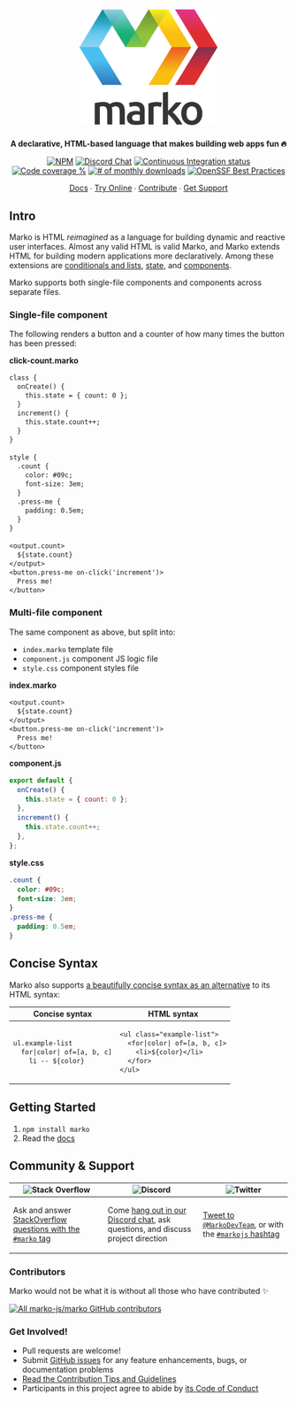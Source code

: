 <div align="center">

# [<img alt="Marko" src="https://raw.githubusercontent.com/marko-js/branding/master/marko-logo-medium-cropped.png" width="250">](https://markojs.com/)

**A declarative, HTML-based language that makes building web apps fun 🔥**

[![NPM](https://img.shields.io/npm/v/marko.svg)](https://www.npmjs.com/package/marko)
[![Discord Chat](https://img.shields.io/badge/discord-chat-7188da.svg)](https://discord.gg/RFGxYGs)
[![Continuous Integration status](https://github.com/marko-js/marko/actions/workflows/ci.yml/badge.svg)](https://github.com/marko-js/marko/actions/workflows/ci.yml)
[![Code coverage %](https://codecov.io/gh/marko-js/marko/branch/master/graph/badge.svg)](https://codecov.io/gh/marko-js/marko)
[![# of monthly downloads](https://img.shields.io/npm/dm/marko.svg)](https://npm-stat.com/charts.html?package=marko)
[![OpenSSF Best Practices](https://bestpractices.coreinfrastructure.org/projects/7029/badge)](https://bestpractices.coreinfrastructure.org/projects/7029)

[Docs](https://markojs.com/docs/getting-started/) ∙ [Try Online](https://markojs.com/try-online/) ∙ [Contribute](#contributors) ∙ [Get Support](#community--support)

</div>

## Intro

Marko is HTML _reimagined_ as a language for building dynamic and reactive user interfaces. Almost any valid HTML is valid Marko, and Marko extends HTML for building modern applications more declaratively. Among these extensions are [conditionals and lists](https://markojs.com/docs/conditionals-and-lists/), [state](https://markojs.com/docs/state/), and [components](https://markojs.com/docs/class-components/).

Marko supports both single-file components and components across separate files.

### Single-file component

The following renders a button and a counter of how many times the button has been pressed:

**click-count.marko**

```marko
class {
  onCreate() {
    this.state = { count: 0 };
  }
  increment() {
    this.state.count++;
  }
}

style {
  .count {
    color: #09c;
    font-size: 3em;
  }
  .press-me {
    padding: 0.5em;
  }
}

<output.count>
  ${state.count}
</output>
<button.press-me on-click('increment')>
  Press me!
</button>
```

### Multi-file component

The same component as above, but split into:

- `index.marko` template file
- `component.js` component JS logic file
- `style.css` component styles file

**index.marko**

```marko
<output.count>
  ${state.count}
</output>
<button.press-me on-click('increment')>
  Press me!
</button>
```

**component.js**

```js
export default {
  onCreate() {
    this.state = { count: 0 };
  },
  increment() {
    this.state.count++;
  },
};
```

**style.css**

```css
.count {
  color: #09c;
  font-size: 3em;
}
.press-me {
  padding: 0.5em;
}
```

## Concise Syntax

Marko also supports [a beautifully concise syntax as an alternative](https://markojs.com/docs/concise/) to its HTML syntax:

<table><thead><tr><th>Concise syntax<th>HTML syntax
<tbody><tr>
<td>

```marko
ul.example-list
  for|color| of=[a, b, c]
    li -- ${color}
```

<td>

```marko
<ul class="example-list">
  <for|color| of=[a, b, c]>
    <li>${color}</li>
  </for>
</ul>
```

</table>

## Getting Started

1. `npm install marko`
2. Read the [docs](https://markojs.com/docs/getting-started/)

## Community & Support

<table>
<thead><tr>
  <th><img alt="Stack Overflow" src="https://user-images.githubusercontent.com/1958812/56055468-619b3e00-5d0e-11e9-92ae-200c212cafb8.png" width="205"> 
  <th><img alt="Discord" src="https://user-images.githubusercontent.com/4985201/89313514-6edbea80-d62d-11ea-8447-ca2fd8983661.png" width="162">
  <th><img alt="Twitter" src="https://user-images.githubusercontent.com/1958812/56055707-07e74380-5d0f-11e9-8a59-d529fbb5a81e.png" width="53">
<tbody><tr><td>
  
  Ask and answer [StackOverflow questions with the `#marko` tag](https://stackoverflow.com/questions/tagged/marko)<td>

Come [hang out in our Discord chat](https://discord.gg/RFGxYGs), ask questions, and discuss project direction<td>

[Tweet to `@MarkoDevTeam`](https://twitter.com/MarkoDevTeam), or with the [`#markojs` hashtag](https://twitter.com/search?q=%23markojs&f=live)

</table>

### Contributors

Marko would not be what it is without all those who have contributed ✨

[![All marko-js/marko GitHub contributors](https://opencollective.com/marko-js/contributors.svg?width=890&button=false)](https://github.com/marko-js/marko/graphs/contributors)

### Get Involved!

- Pull requests are welcome!
- Submit [GitHub issues](https://github.com/marko-js/marko/issues) for any feature enhancements, bugs, or documentation problems
- [Read the Contribution Tips and Guidelines](.github/CONTRIBUTING.md)
- Participants in this project agree to abide by [its Code of Conduct](https://github.com/eBay/.github/blob/main/CODE_OF_CONDUCT.md)
